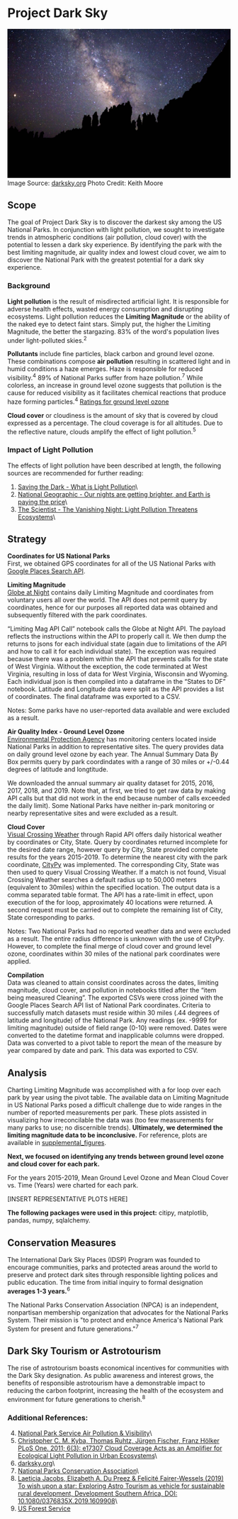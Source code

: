 # Project Dark Sky
![dark_sky](images/dark_sky.jpg)
Image Source: [darksky.org](https://www.darksky.org/bryce-canyon-national-park-certified-as-an-international-dark-sky-park/) 
Photo Credit: Keith Moore

## Scope
The goal of Project Dark Sky is to discover the darkest sky among the US National Parks. In conjunction with light pollution, we sought to investigate trends in atmospheric conditions (air pollution, cloud cover) with the potential to lessen a dark sky experience. By identifying the park with the best limiting magnitude, air quality index and lowest cloud cover, we aim to discover the National Park with the greatest potential for a dark sky experience.

### Background
**Light pollution** is the result of misdirected artificial light. It is responsible for adverse health effects, wasted energy consumption and disrupting ecosystems. Light pollution reduces the **Limiting Magnitude** or the ability of the naked eye to detect faint stars. Simply put, the higher the Limiting Magnitude, the better the stargazing. 83% of the word's population lives under light-polluted skies.<sup>2</sup> 

**Pollutants** include fine particles, black carbon and ground level ozone. These combinations compose **air pollution** resulting in scattered light and in humid conditions a haze emerges. Haze is responsible for reduced visibility.<sup>4</sup> 89% of National Parks suffer from haze pollution.<sup>7</sup> While colorless, an increase in ground level ozone suggests that pollution is the cause for reduced visibility as it facilitates chemical reactions that produce haze forming particles.<sup>4</sup> [Ratings for ground level ozone](images/aqi.png)

**Cloud cover** or cloudiness is the amount of sky that is covered by cloud expressed as a percentage. The cloud coverage is for all altitudes. Due to the reflective nature, clouds amplify the effect of light pollution.<sup>5</sup>

### Impact of Light Pollution
The effects of light pollution have been described at length, the following sources are recommended for further reading: 

1. [Saving the Dark - What is Light Pollution](http://savingthedark.com/light-pollution-1)\
2. [National Geographic - Our nights are getting brighter, and Earth is paying the price](https://www.nationalgeographic.com/science/2019/04/nights-are-getting-brighter-earth-paying-the-price-light-pollution-dark-skies/)\
3. [The Scientist - The Vanishing Night: Light Pollution Threatens Ecosystems](https://www.the-scientist.com/features/the-vanishing-night--light-pollution-threatens-ecosystems-64803)\

## Strategy

**Coordinates for US National Parks**\
First, we obtained GPS coordinates for all of the US National Parks with [Google Places Search API](https://developers.google.com/places/web-service/search).

**Limiting Magnitude**\
[Globe at Night](https://www.datastro.eu/explore/dataset/imageserver/information/?disjunctive.limitingmag&disjunctive.cloudcover&disjunctive.constellation&disjunctive.country&sort=utdate) contains daily Limiting Magnitude and coordinates from voluntary users all over the world. The API does not permit query by coordinates, hence for our purposes all reported data was obtained and subsequently filtered with the park coordinates.

“Limiting Mag API Call” notebook calls the Globe at Night API. The payload reflects the instructions within the API to properly call it. We then dump the returns to jsons for each individual state (again due to limitations of the API and how to call it for each individual state). The exception was required because there was a problem within the API that prevents calls for the state of West Virginia. Without the exception, the code terminated at West Virginia, resulting in loss of data for West Virginia, Wisconsin and Wyoming. Each individual json is then compiled into a dataframe in the “States to DF” notebook. Latitude and Longitude data were split as the API provides a list of coordinates. The final dataframe was exported to a CSV.

Notes: Some parks have no user-reported data available and were excluded as a result.

**Air Quality Index - Ground Level Ozone**\
[Environmental Protection Agency](https://aqs.epa.gov/aqsweb/documents/data_api.html#annual) has monitoring centers located inside National Parks in addition to representative sites. The query provides data on daily ground level ozone by each year. The Annual Summary Data By Box permits query by park coordindates with a range of 30 miles or +/-0.44 degrees of latitude and longtitude. 

We downloaded the annual summary air quality dataset for 2015, 2016, 2017, 2018, and 2019. Note that, at first, we tried to get raw data by making API calls but that did not work in the end because number of calls exceeded the daily limit). Some National Parks have neither in-park monitoring or nearby representative sites and were excluded as a result.

**Cloud Cover**\
[Visual Crossing Weather](https://rapidapi.com/awigmore/api/visual-crossing-weather) through Rapid API offers daily historical weather by coordinates or City, State. Query by coordinates returned incomplete for the desired date range, however query by City, State provided complete results for the years 2015-2019. To determine the nearest city with the park coordinate, [CityPy](https://pypi.org/project/citipy/) was implemented. The corresponding City, State was then used to query Visual Crossing Weather. If a match is not found, Visual Crossing Weather searches a default radius up to 50,000 meters (equivalent to 30miles) within the specified location. The output data is a comma separated table format. The API has a rate-limit in effect, upon execution of the for loop, approximately 40 locations were returned. A second request must be carried out to complete the remaining list of City, State corresponding to parks. 

Notes: Two National Parks had no reported weather data and were excluded as a result. The entire radius difference is unknown with the use of CityPy. However, to complete the final merge of cloud cover and ground level ozone, coordinates within 30 miles of the national park coordinates were applied.

**Compilation**\
Data was cleaned to attain consist coordinates across the dates, limiting magnitude, cloud cover, and pollution in notebooks titled after the “item being measured Cleaning”. The exported CSVs were cross joined with the Google Places Search API list of National Park coordinates. Criteria to successfully match datasets must reside within 30 miles (.44 degrees of latitude and longitude) of the National Park. Any readings (ex. -9999 for limiting magnitude) outside of field range (0-10) were removed. Dates were converted to the datetime format and inapplicable columns were dropped. Data was converted to a pivot table to report the mean of the measure by year compared by date and park. This data was exported to CSV.

## Analysis
Charting Limiting Magnitude was accomplished with a for loop over each park by year using the pivot table. The available data on Limiting Magnitude in US National Parks posed a difficult challenge due to wide ranges in the number of reported measurements per park. These plots assisted in visualizing how irreconcilable the data was (too few measurements for many parks to use; no discernible trends). **Ultimately, we determined the limiting magnitude data to be inconclusive.** For reference, plots are available in [supplemental_figures](https://github.com/cswanson618/DarkSkyProject/tree/master/supplemental_figures). 

**Next, we focused on identifying any trends between ground level ozone and cloud cover for each park.**

For the years 2015-2019, Mean Ground Level Ozone and Mean Cloud Cover vs. Time (Years) were charted for each park.

[INSERT REPRESENTATIVE PLOTS HERE]


**The following packages were used in this project:** citipy, matplotlib, pandas, numpy, sqlalchemy.

## Conservation Measures
The International Dark Sky Places (IDSP) Program was founded to encourage communities, parks and protected areas around the world to preserve and protect dark sites through responsible lighting polices and public education.
The time from initial inquiry to formal designation **averages 1-3 years.**<sup>6</sup>

The National Parks Conservation Association (NPCA) is an independent, nonpartisan membership organization that advocates for the National Parks System. Their mission is "to protect and enhance America's National Park System for present and future generations."<sup>7</sup>

## Dark Sky Tourism or Astrotourism
The rise of astrotourism boasts economical incentives for communities with the Dark Sky designation. As public awareness and interest grows, the benefits of responsible astrotourism have a demonstrable impact to reducing the carbon footprint, increasing the health of the ecosystem and environment for future generations to cherish.<sup>8</sup>

### Additional References:
4. [National Park Service Air Pollution & Visibility](https://www.nps.gov/subjects/air/visibility.htm)\
5. [Christopher C. M. Kyba, Thomas Ruhtz, Jürgen Fischer, Franz Hölker PLoS One. 2011; 6(3): e17307 Cloud Coverage Acts as an Amplifier for Ecological Light Pollution in Urban Ecosystems](https://www.ncbi.nlm.nih.gov/pmc/articles/PMC3047560/)\
6. [darksky.org](https://www.darksky.org/)\
7. [National Parks Conservation Association](https://www.npca.org/reports/air-climate-report)\
8. [Laeticia Jacobs, Elizabeth A. Du Preez & Felicité Fairer-Wessels (2019) To wish upon a star: Exploring Astro Tourism as vehicle for sustainable rural development, Development Southern Africa, DOI: 10.1080/0376835X.2019.1609908](https://doi.org/10.1080/0376835X.2019.1609908)\
9. [US Forest Service](https://www.fsvisimages.com/visdata.aspx)